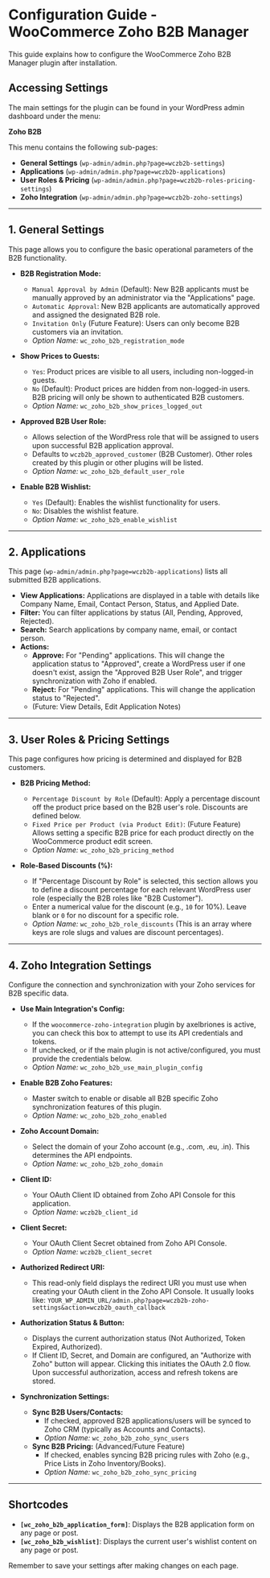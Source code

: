 # Configuration Guide - WooCommerce Zoho B2B Manager

This guide explains how to configure the WooCommerce Zoho B2B Manager plugin after installation.

## Accessing Settings

The main settings for the plugin can be found in your WordPress admin dashboard under the menu:

**Zoho B2B**

This menu contains the following sub-pages:

*   **General Settings** (`wp-admin/admin.php?page=wczb2b-settings`)
*   **Applications** (`wp-admin/admin.php?page=wczb2b-applications`)
*   **User Roles & Pricing** (`wp-admin/admin.php?page=wczb2b-roles-pricing-settings`)
*   **Zoho Integration** (`wp-admin/admin.php?page=wczb2b-zoho-settings`)

---

## 1. General Settings

This page allows you to configure the basic operational parameters of the B2B functionality.

*   **B2B Registration Mode:**
    *   `Manual Approval by Admin` (Default): New B2B applicants must be manually approved by an administrator via the "Applications" page.
    *   `Automatic Approval`: New B2B applicants are automatically approved and assigned the designated B2B role.
    *   `Invitation Only` (Future Feature): Users can only become B2B customers via an invitation.
    *   *Option Name:* `wc_zoho_b2b_registration_mode`

*   **Show Prices to Guests:**
    *   `Yes`: Product prices are visible to all users, including non-logged-in guests.
    *   `No` (Default): Product prices are hidden from non-logged-in users. B2B pricing will only be shown to authenticated B2B customers.
    *   *Option Name:* `wc_zoho_b2b_show_prices_logged_out`

*   **Approved B2B User Role:**
    *   Allows selection of the WordPress role that will be assigned to users upon successful B2B application approval.
    *   Defaults to `wczb2b_approved_customer` (B2B Customer). Other roles created by this plugin or other plugins will be listed.
    *   *Option Name:* `wc_zoho_b2b_default_user_role`

*   **Enable B2B Wishlist:**
    *   `Yes` (Default): Enables the wishlist functionality for users.
    *   `No`: Disables the wishlist feature.
    *   *Option Name:* `wc_zoho_b2b_enable_wishlist`

---

## 2. Applications

This page (`wp-admin/admin.php?page=wczb2b-applications`) lists all submitted B2B applications.

*   **View Applications:** Applications are displayed in a table with details like Company Name, Email, Contact Person, Status, and Applied Date.
*   **Filter:** You can filter applications by status (All, Pending, Approved, Rejected).
*   **Search:** Search applications by company name, email, or contact person.
*   **Actions:**
    *   **Approve:** For "Pending" applications. This will change the application status to "Approved", create a WordPress user if one doesn't exist, assign the "Approved B2B User Role", and trigger synchronization with Zoho if enabled.
    *   **Reject:** For "Pending" applications. This will change the application status to "Rejected".
    *   (Future: View Details, Edit Application Notes)

---

## 3. User Roles & Pricing Settings

This page configures how pricing is determined and displayed for B2B customers.

*   **B2B Pricing Method:**
    *   `Percentage Discount by Role` (Default): Apply a percentage discount off the product price based on the B2B user's role. Discounts are defined below.
    *   `Fixed Price per Product (via Product Edit)`: (Future Feature) Allows setting a specific B2B price for each product directly on the WooCommerce product edit screen.
    *   *Option Name:* `wc_zoho_b2b_pricing_method`

*   **Role-Based Discounts (%):**
    *   If "Percentage Discount by Role" is selected, this section allows you to define a discount percentage for each relevant WordPress user role (especially the B2B roles like "B2B Customer").
    *   Enter a numerical value for the discount (e.g., `10` for 10%). Leave blank or `0` for no discount for a specific role.
    *   *Option Name:* `wc_zoho_b2b_role_discounts` (This is an array where keys are role slugs and values are discount percentages).

---

## 4. Zoho Integration Settings

Configure the connection and synchronization with your Zoho services for B2B specific data.

*   **Use Main Integration's Config:**
    *   If the `woocommerce-zoho-integration` plugin by axelbriones is active, you can check this box to attempt to use its API credentials and tokens.
    *   If unchecked, or if the main plugin is not active/configured, you must provide the credentials below.
    *   *Option Name:* `wc_zoho_b2b_use_main_plugin_config`

*   **Enable B2B Zoho Features:**
    *   Master switch to enable or disable all B2B specific Zoho synchronization features of this plugin.
    *   *Option Name:* `wc_zoho_b2b_zoho_enabled`

*   **Zoho Account Domain:**
    *   Select the domain of your Zoho account (e.g., .com, .eu, .in). This determines the API endpoints.
    *   *Option Name:* `wc_zoho_b2b_zoho_domain`

*   **Client ID:**
    *   Your OAuth Client ID obtained from Zoho API Console for this application.
    *   *Option Name:* `wczb2b_client_id`

*   **Client Secret:**
    *   Your OAuth Client Secret obtained from Zoho API Console.
    *   *Option Name:* `wczb2b_client_secret`

*   **Authorized Redirect URI:**
    *   This read-only field displays the redirect URI you must use when creating your OAuth client in the Zoho API Console. It usually looks like: `YOUR_WP_ADMIN_URL/admin.php?page=wczb2b-zoho-settings&action=wczb2b_oauth_callback`

*   **Authorization Status & Button:**
    *   Displays the current authorization status (Not Authorized, Token Expired, Authorized).
    *   If Client ID, Secret, and Domain are configured, an "Authorize with Zoho" button will appear. Clicking this initiates the OAuth 2.0 flow. Upon successful authorization, access and refresh tokens are stored.

*   **Synchronization Settings:**
    *   **Sync B2B Users/Contacts:**
        *   If checked, approved B2B applications/users will be synced to Zoho CRM (typically as Accounts and Contacts).
        *   *Option Name:* `wc_zoho_b2b_zoho_sync_users`
    *   **Sync B2B Pricing:** (Advanced/Future Feature)
        *   If checked, enables syncing B2B pricing rules with Zoho (e.g., Price Lists in Zoho Inventory/Books).
        *   *Option Name:* `wc_zoho_b2b_zoho_sync_pricing`

---

## Shortcodes

*   **`[wc_zoho_b2b_application_form]`**: Displays the B2B application form on any page or post.
*   **`[wc_zoho_b2b_wishlist]`**: Displays the current user's wishlist content on any page or post.

Remember to save your settings after making changes on each page.

